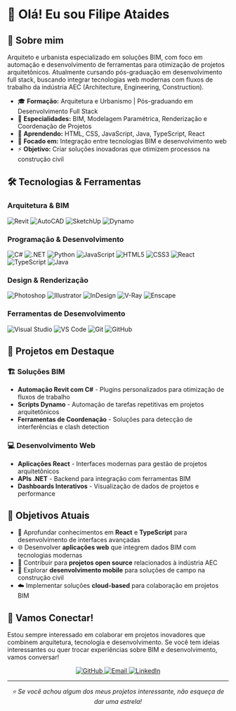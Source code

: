 # 👋 Olá! Eu sou Filipe Ataides

## 🚀 Sobre mim
Arquiteto e urbanista especializado em soluções BIM, com foco em automação e desenvolvimento de ferramentas para otimização de projetos arquitetônicos. Atualmente cursando pós-graduação em desenvolvimento full stack, buscando integrar tecnologias web modernas com fluxos de trabalho da indústria AEC (Architecture, Engineering, Construction).

- 🎓 **Formação:** Arquitetura e Urbanismo | Pós-graduando em Desenvolvimento Full Stack
- 💼 **Especialidades:** BIM, Modelagem Paramétrica, Renderização e Coordenação de Projetos
- 🌱 **Aprendendo:** HTML, CSS, JavaScript, Java, TypeScript, React
- 🔭 **Focado em:** Integração entre tecnologias BIM e desenvolvimento web
- ⚡ **Objetivo:** Criar soluções inovadoras que otimizem processos na construção civil

## 🛠️ Tecnologias & Ferramentas

### Arquitetura & BIM
![Revit](https://img.shields.io/badge/Revit-FF6B35?style=for-the-badge&logo=autodesk&logoColor=white)
![AutoCAD](https://img.shields.io/badge/AutoCAD-EE3124?style=for-the-badge&logo=autodesk&logoColor=white)
![SketchUp](https://img.shields.io/badge/SketchUp-005F9E?style=for-the-badge&logo=sketchup&logoColor=white)
![Dynamo](https://img.shields.io/badge/Dynamo-FF6B35?style=for-the-badge&logo=autodesk&logoColor=white)

### Programação & Desenvolvimento
![C#](https://img.shields.io/badge/C%23-239120?style=for-the-badge&logo=c-sharp&logoColor=white)
![.NET](https://img.shields.io/badge/.NET-5C2D91?style=for-the-badge&logo=.net&logoColor=white)
![Python](https://img.shields.io/badge/Python-14354C?style=for-the-badge&logo=python&logoColor=white)
![JavaScript](https://img.shields.io/badge/JavaScript-323330?style=for-the-badge&logo=javascript&logoColor=F7DF1E)
![HTML5](https://img.shields.io/badge/HTML5-E34F26?style=for-the-badge&logo=html5&logoColor=white)
![CSS3](https://img.shields.io/badge/CSS3-1572B6?style=for-the-badge&logo=css3&logoColor=white)
![React](https://img.shields.io/badge/React-20232A?style=for-the-badge&logo=react&logoColor=61DAFB)
![TypeScript](https://img.shields.io/badge/TypeScript-007ACC?style=for-the-badge&logo=typescript&logoColor=white)
![Java](https://img.shields.io/badge/Java-ED8B00?style=for-the-badge&logo=openjdk&logoColor=white)

### Design & Renderização
![Photoshop](https://img.shields.io/badge/Photoshop-31A8FF?style=for-the-badge&logo=adobe-photoshop&logoColor=white)
![Illustrator](https://img.shields.io/badge/Illustrator-FF9A00?style=for-the-badge&logo=adobe-illustrator&logoColor=white)
![InDesign](https://img.shields.io/badge/InDesign-EE3D8F?style=for-the-badge&logo=adobe-indesign&logoColor=white)
![V-Ray](https://img.shields.io/badge/V--Ray-00A8CC?style=for-the-badge&logoColor=white)
![Enscape](https://img.shields.io/badge/Enscape-FF6B35?style=for-the-badge&logoColor=white)

### Ferramentas de Desenvolvimento
![Visual Studio](https://img.shields.io/badge/Visual%20Studio-5C2D91?style=for-the-badge&logo=visual-studio&logoColor=white)
![VS Code](https://img.shields.io/badge/VS%20Code-0078d7?style=for-the-badge&logo=visual-studio-code&logoColor=white)
![Git](https://img.shields.io/badge/Git-F05032?style=for-the-badge&logo=git&logoColor=white)
![GitHub](https://img.shields.io/badge/GitHub-100000?style=for-the-badge&logo=github&logoColor=white)

## 🚀 Projetos em Destaque

### 🏗️ Soluções BIM
- **Automação Revit com C#** - Plugins personalizados para otimização de fluxos de trabalho
- **Scripts Dynamo** - Automação de tarefas repetitivas em projetos arquitetônicos
- **Ferramentas de Coordenação** - Soluções para detecção de interferências e clash detection

### 💻 Desenvolvimento Web
- **Aplicações React** - Interfaces modernas para gestão de projetos arquitetônicos
- **APIs .NET** - Backend para integração com ferramentas BIM
- **Dashboards Interativos** - Visualização de dados de projetos e performance

## 🎯 Objetivos Atuais

- 🔄 Aprofundar conhecimentos em **React** e **TypeScript** para desenvolvimento de interfaces avançadas
- 🌐 Desenvolver **aplicações web** que integrem dados BIM com tecnologias modernas
- 🤝 Contribuir para **projetos open source** relacionados à indústria AEC
- 📱 Explorar **desenvolvimento mobile** para soluções de campo na construção civil
- ☁️ Implementar soluções **cloud-based** para colaboração em projetos BIM

## 🤝 Vamos Conectar!

Estou sempre interessado em colaborar em projetos inovadores que combinem arquitetura, tecnologia e desenvolvimento. Se você tem ideias interessantes ou quer trocar experiências sobre BIM e desenvolvimento, vamos conversar!

<div align="center">
  <a href="https://github.com/FilipeAtaidesDEV">
    <img src="https://img.shields.io/badge/GitHub-100000?style=for-the-badge&logo=github&logoColor=white" alt="GitHub"/>
  </a>
  <a href="mailto:Immortephg@gmail.com">
    <img src="https://img.shields.io/badge/Email-D14836?style=for-the-badge&logo=gmail&logoColor=white" alt="Email"/>
  </a>
  <a href="www.linkedin.com/in/filipe-ataides-afa">
    <img src="https://img.shields.io/badge/LinkedIn-0077B5?style=for-the-badge&logo=linkedin&logoColor=white" alt="LinkedIn"/>
  </a>
</div>

---

<div align="center">
  <i>⭐ Se você achou algum dos meus projetos interessante, não esqueça de dar uma estrela!</i>
</div>
